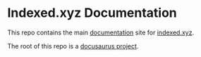 # Indexed.xyz Documentation 

This repo contains the main [documentation](docs/README.md) site for [indexed.xyz](https://indexed.xyz).

The root of this repo is a [docusaurus project](https://docusaurus.io/).
